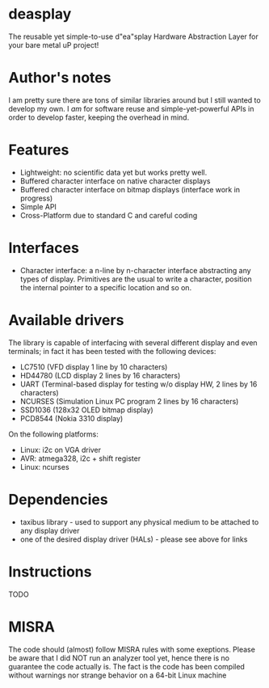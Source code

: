# deasplay
The reusable yet simple-to-use d"ea"splay Hardware Abstraction Layer for your bare metal uP project!

# Author's notes
I am pretty sure there are tons of similar libraries around but I still wanted to develop my own. I *am* for software reuse and simple-yet-powerful APIs in order to develop faster, keeping the overhead in mind.

# Features
- Lightweight: no scientific data yet but works pretty well.
- Buffered character interface on native character displays
- Buffered character interface on bitmap displays (interface work in progress)
- Simple API
- Cross-Platform due to standard C and careful coding

# Interfaces
- Character interface: a n-line by n-character interface abstracting any types of display.
  Primitives are the usual to write a character, position the internal pointer to a specific location and so on.

# Available drivers
The library is capable of interfacing with several different display and even terminals; in fact it has been tested with the following devices:

- LC7510 (VFD display 1 line by 10 characters)
- HD44780 (LCD display 2 lines by 16 characters)
- UART (Terminal-based display for testing w/o display HW, 2 lines by 16 characters)
- NCURSES (Simulation Linux PC program 2 lines by 16 characters)
- SSD1036 (128x32 OLED bitmap display)
- PCD8544 (Nokia 3310 display)

On the following platforms:

- Linux: i2c on VGA driver
- AVR: atmega328, i2c + shift register
- Linux: ncurses

# Dependencies
- taxibus library - used to support any physical medium to be attached to any display driver
- one of the desired display driver (HALs) - please see above for links

# Instructions

TODO

# MISRA
The code should (almost) follow MISRA rules with some exeptions. Please be aware that I did NOT run an analyzer tool yet, hence there is no guarantee the code actually is. The fact is the code has been compiled without warnings nor strange behavior on a 64-bit Linux machine
